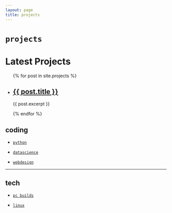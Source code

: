 ```yaml
---
layout: page
title: projects
---
```


# `projects`

<h1>Latest Projects</h1>

<ul>
  {% for post in site.projects %}
    <li>
      <h2><a href="{{ post.url }}">{{ post.title }}</a></h2>
      <p>{{ post.excerpt }}</p>
    </li>
  {% endfor %}
</ul>


## coding

* [`python`](/projects/python.html)

* [`datascience`](/projects/datascience.html)

* [`webdesign`](/projects/webdesign.html)

* * *

## tech

* [`pc builds`](/projects/pc-builds.html)

* [`linux`](/projects/linux.html)
